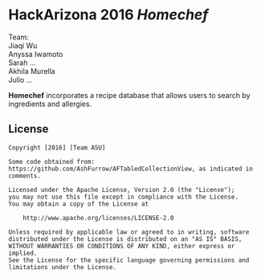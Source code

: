 # HackArizona 2016 *Homechef*
Team: <br>
Jiaqi Wu <br>
Anyssa Iwamoto  <br>
Sarah ... <br>
Akhila Murella <br> 
Julio ... 

**Homechef** incorporates a recipe database that allows users to search by ingredients and allergies. 

## License

    Copyright [2016] [Team ASU]

    Some code obtained from: https://github.com/AshFurrow/AFTabledCollectionView, as indicated in comments.

    Licensed under the Apache License, Version 2.0 (the "License");
    you may not use this file except in compliance with the License.
    You may obtain a copy of the License at

        http://www.apache.org/licenses/LICENSE-2.0

    Unless required by applicable law or agreed to in writing, software
    distributed under the License is distributed on an "AS IS" BASIS,
    WITHOUT WARRANTIES OR CONDITIONS OF ANY KIND, either express or implied.
    See the License for the specific language governing permissions and
    limitations under the License.